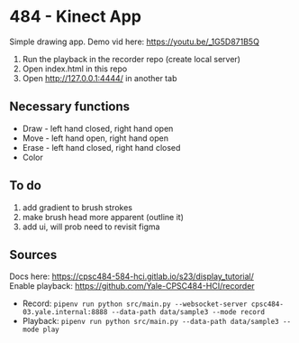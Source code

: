 # 484 - Kinect App
Simple drawing app. Demo vid here: https://youtu.be/_1G5D871B5Q
1. Run the playback in the recorder repo (create local server)
2. Open index.html in this repo
3. Open http://127.0.0.1:4444/ in another tab

## Necessary functions
* Draw - left hand closed, right hand open
* Move - left hand open, right hand open
* Erase - left hand closed, right hand closed
* Color

## To do
1. add gradient to brush strokes
2. make brush head more apparent (outline it)
3. add ui, will prob need to revisit figma

## Sources
Docs here: https://cpsc484-584-hci.gitlab.io/s23/display_tutorial/ \
Enable playback: https://github.com/Yale-CPSC484-HCI/recorder
* Record: `pipenv run python src/main.py --websocket-server cpsc484-03.yale.internal:8888 --data-path data/sample3 --mode record`
* Playback: `pipenv run python src/main.py --data-path data/sample3 --mode play`